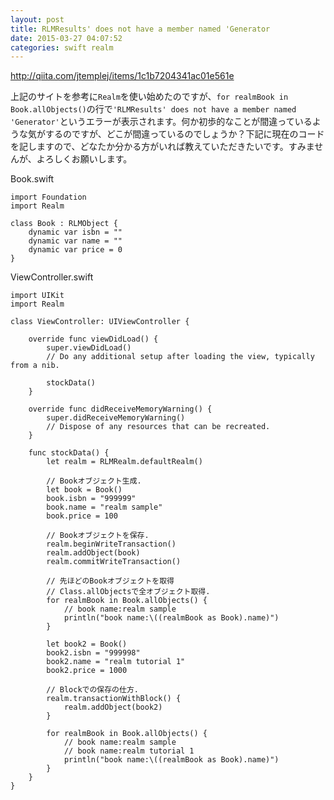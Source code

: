 ```yaml
---
layout: post
title: RLMResults' does not have a member named 'Generator
date: 2015-03-27 04:07:52
categories: swift realm
---
```

<p><a href="http://qiita.com/jtemplej/items/1c1b7204341ac01e561e" rel="nofollow">http://qiita.com/jtemplej/items/1c1b7204341ac01e561e</a></p>

<p>上記のサイトを参考に<code>Realm</code>を使い始めたのですが、<code>for realmBook in Book.allObjects()</code>の行で<code>'RLMResults' does not have a member named 'Generator'</code>というエラーが表示されます。何か初歩的なことが間違っているような気がするのですが、どこが間違っているのでしょうか？下記に現在のコードを記しますので、どなたか分かる方がいれば教えていただきたいです。すみませんが、よろしくお願いします。</p>

<p>Book.swift</p>

<pre><code>import Foundation
import Realm

class Book : RLMObject {
    dynamic var isbn = ""
    dynamic var name = ""
    dynamic var price = 0
}
</code></pre>

<p>ViewController.swift</p>

<pre><code>import UIKit
import Realm

class ViewController: UIViewController {

    override func viewDidLoad() {
        super.viewDidLoad()
        // Do any additional setup after loading the view, typically from a nib.

        stockData()
    }

    override func didReceiveMemoryWarning() {
        super.didReceiveMemoryWarning()
        // Dispose of any resources that can be recreated.
    }

    func stockData() {
        let realm = RLMRealm.defaultRealm()

        // Bookオブジェクト生成.
        let book = Book()
        book.isbn = "999999"
        book.name = "realm sample"
        book.price = 100

        // Bookオブジェクトを保存.
        realm.beginWriteTransaction()
        realm.addObject(book)
        realm.commitWriteTransaction()

        // 先ほどのBookオブジェクトを取得
        // Class.allObjectsで全オブジェクト取得.
        for realmBook in Book.allObjects() {
            // book name:realm sample
            println("book name:\((realmBook as Book).name)")
        }

        let book2 = Book()
        book2.isbn = "999998"
        book2.name = "realm tutorial 1"
        book2.price = 1000

        // Blockでの保存の仕方.
        realm.transactionWithBlock() {
            realm.addObject(book2)
        }

        for realmBook in Book.allObjects() {
            // book name:realm sample
            // book name:realm tutorial 1
            println("book name:\((realmBook as Book).name)")
        }
    }
}
</code></pre>
